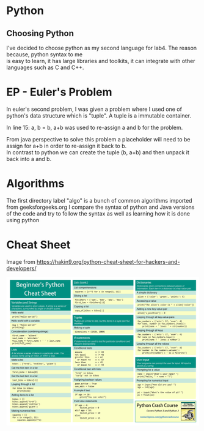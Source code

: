# Python

## Choosing Python

I've decided to choose python as my second language for lab4. The reason because, python syntax to me <br/> is easy to learn, it has large libraries and toolkits, it can integrate with other languages such as C and C++. 

# EP - Euler's Problem

In euler's second problem, I was given a problem where I used one of python's data structure which is "tuple". A tuple is a immutable container. 

In line 15: a, b = b, a+b was used to re-assign a and b for the problem.

From java perspective to solve this problem a placeholder will need to be assign for a+b in order to re-assign it back to b. <br/>
In contrast to python we can create the tuple (b, a+b) and then unpack it back into a and b. 

# Algorithms
The first directory label "algo" is a bunch of common algorithms imported from geeksforgeeks.org
I compare the syntax of python and Java versions of the code and try to follow the syntax as well as learning how it is done using python

# Cheat Sheet
Image from https://hakin9.org/python-cheat-sheet-for-hackers-and-developers/

<img src="pcheatsheet.jpg" alt="cheat sheet">
